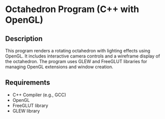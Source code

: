 # Octahedron Program (C++ with OpenGL)

## Description
This program renders a rotating octahedron with lighting effects using OpenGL. It includes interactive camera controls and a wireframe display of the octahedron. The program uses GLEW and FreeGLUT libraries for managing OpenGL extensions and window creation.

## Requirements

- C++ Compiler (e.g., GCC)
- OpenGL
- FreeGLUT library
- GLEW library

